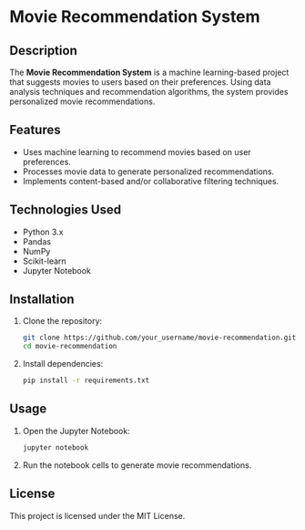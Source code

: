 # Movie Recommendation System

## Description
The **Movie Recommendation System** is a machine learning-based project that suggests movies to users based on their preferences. Using data analysis techniques and recommendation algorithms, the system provides personalized movie recommendations.

## Features
- Uses machine learning to recommend movies based on user preferences.
- Processes movie data to generate personalized recommendations.
- Implements content-based and/or collaborative filtering techniques.

## Technologies Used
- Python 3.x
- Pandas
- NumPy
- Scikit-learn
- Jupyter Notebook

## Installation
1. Clone the repository:
   ```sh
   git clone https://github.com/your_username/movie-recommendation.git
   cd movie-recommendation
   ```
2. Install dependencies:
   ```sh
   pip install -r requirements.txt
   ```

## Usage
1. Open the Jupyter Notebook:
   ```sh
   jupyter notebook
   ```
2. Run the notebook cells to generate movie recommendations.

## License
This project is licensed under the MIT License.

